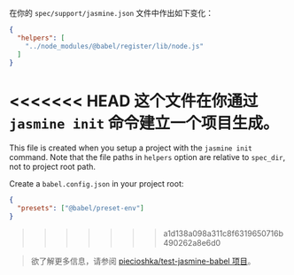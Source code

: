 在你的 `spec/support/jasmine.json` 文件中作出如下变化：

```json
{
  "helpers": [
    "../node_modules/@babel/register/lib/node.js"
  ]
}
```

<<<<<<< HEAD
这个文件在你通过 `jasmine init` 命令建立一个项目生成。
=======
This file is created when you setup a project with the `jasmine init` command. Note that the file paths in `helpers` option are relative to `spec_dir`, not to project root path.

Create a `babel.config.json` in your project root:

```json
{
  "presets": ["@babel/preset-env"]
}
```
>>>>>>> a1d138a098a311c8f6319650716b490262a8e6d0

<blockquote class="babel-callout babel-callout-info">
  <p>
    欲了解更多信息，请参阅 <a href="https://github.com/piecioshka/test-jasmine-babel">piecioshka/test-jasmine-babel 项目</a>。
  </p>
</blockquote>
